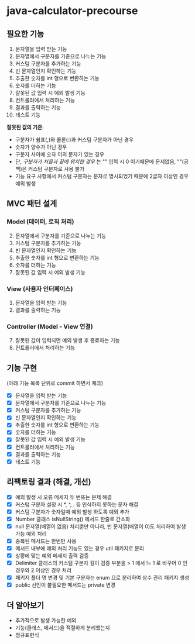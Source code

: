 # java-calculator-precourse

## 필요한 기능

1. 문자열을 입력 받는 기능
2. 문자열에서 구분자를 기준으로 나누는 기능
3. 커스텀 구분자를 추가하는 기능
4. 빈 문자열인지 확인하는 기능
5. 추출한 숫자를 int 형으로 변환하는 기능
6. 숫자를 더하는 기능
7. 잘못된 값 입력 시 예외 발생 기능
8. 컨트롤러에서 처리하는 기능
9. 결과를 출력하는 기능
10. 테스트 기능

**잘못된 값의 기준**:

- 구분자가 쉼표(,)와 콜론(:)과 커스텀 구분자가 아닌 경우
- 숫자가 양수가 아닌 경우
- 구분자 사이에 숫자 이외 문자가 있는 경우
- 단, _구분자가 처음과 끝에 위치한 경우_ 는 "" 입력 시 0 이기때문에 문제없음, ""(공백)은 커스텀 구분자로 사용 불가
- 기능 요구 사항에서 커스텀 구분자는 문자로 명시되었기 때문에 2글자 이상인 경우 예외 발생

## MVC 패턴 설계

### Model (데이터, 로직 처리)

2. 문자열에서 구분자를 기준으로 나누는 기능
3. 커스텀 구분자를 추가하는 기능
4. 빈 문자열인지 확인하는 기능
5. 추출한 숫자를 int 형으로 변환하는 기능
6. 숫자를 더하는 기능
7. 잘못된 값 입력 시 예외 발생 기능

### View (사용자 인터페이스)

1. 문자열을 입력 받는 기능
9. 결과를 출력하는 기능

### Controller (Model - View 연결)

7. 잘못된 값이 입력되면 예외 발생 후 종료하는 기능
8. 컨트롤러에서 처리하는 기능

## 기능 구현

(아래 기능 목록 단위로 commit 하면서 체크)

- [x] 문자열을 입력 받는 기능
- [x] 문자열에서 구분자를 기준으로 나누는 기능
- [x] 커스텀 구분자를 추가하는 기능
- [x] 빈 문자열인지 확인하는 기능
- [x] 추출한 숫자를 int 형으로 변환하는 기능
- [x] 숫자를 더하는 기능
- [x] 잘못된 값 입력 시 예외 발생 기능
- [x] 컨트롤러에서 처리하는 기능
- [x] 결과를 출력하는 기능
- [x] 테스트 기능

## 리팩토링 결과 (해결, 개선)

- [x] 예외 발생 시 오류 메세지 두 번뜨는 문제 해결
- [x] 커스텀 구분자 설정 시 *, ^, . 등 인식하지 못하는 문자 해결
- [x] 커스텀 구분자가 숫자일때 예외 발생 하도록 예외 추가
- [x] Number 클래스 isNullString() 메서드 한줄로 간소화
- [x] null 문자열(배열이 없음) 처리뿐만 아니라, 빈 문자열(배열이 0)도 처리하여 발생 가능 예외 처리
- [x] 중복된 메서드는 한번만 사용
- [x] 메서드 내부에 예외 처리 기능도 있는 경우 util 패키지로 분리
- [x] 상황에 맞는 예외 메세지 출력 검증
- [x] Delimiter 클래스의 커스텀 구분자 길이 검증 부분을 > 1 에서 != 1 로 바꾸어 0 인 경우와 2 이상인 경우 처리
- [x] 패키지 폴더 명 변경 및 기본 구분자는 enum 으로 분리하여 상수 관리 패키지 생성
- [x] public 선언이 불필요한 메서드는 private 변경

## 더 알아보기

- 추가적으로 발생 가능한 예외
- 기능(클래스, 메서드)을 적절하게 분리했는지
- 정규표현식